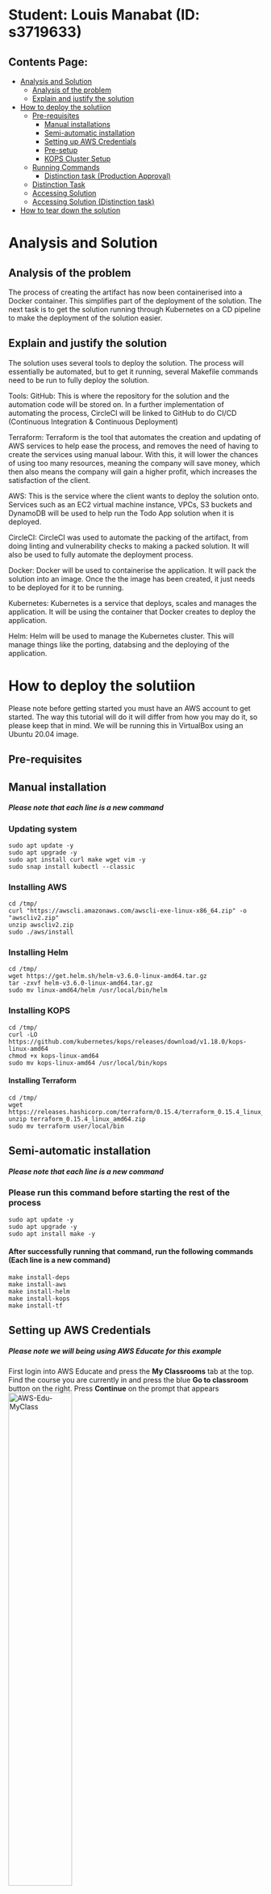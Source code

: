 # Student: Louis Manabat (ID: s3719633)

## Contents Page:
- [Analysis and Solution](#Analysis-and-Solution)
    - [Analysis of the problem](#Analysis-of-the-problem)
    - [Explain and justify the solution](#Explain-and-justify-the-solution)
- [How to deploy the solutiion](#How-to-deploy-the-solutiion)
    - [Pre-requisites](#Pre-requisites)
        - [Manual installations](#Manual-installation)
        - [Semi-automatic installation](#Semi-automatic-installation)
        - [Setting up AWS Credentials](#Setting-up-AWS-Credentials)
        - [Pre-setup](#Pre-setup)
        - [KOPS Cluster Setup](#KOPS-Cluster-Setup)
    - [Running Commands](#Running-Commands)
        - [Distinction task (Production Approval)](#Distinction-task-(Production-Approval))
    - [Distinction Task](#Distinction-Task)
    - [Accessing Solution](#Accessing-Solution)
    - [Accessing Solution (Distinction task)](#Accessing-Solution-(Distinction-task))
- [How to tear down the solution](#How-to-tear-down-the-solution)


# Analysis and Solution
## Analysis of the problem
The process of creating the artifact has now been containerised into a Docker container. This simplifies part of the deployment of the solution. The next task is to get the solution running through Kubernetes on a CD pipeline to make the deployment of the solution easier.

## Explain and justify the solution
The solution uses several tools to deploy the solution. The process will essentially be automated, but to get it running, several Makefile commands need to be run to fully deploy the solution.

Tools:
GitHub: This is where the repository for the solution and the automation code will be stored on. In a further implementation of automating the process, CircleCI will be linked to GitHub to do CI/CD (Continuous Integration & Continuous Deployment)

Terraform: Terraform is the tool that automates the creation and updating of AWS services to help ease the process, and removes the need of having to create the services using manual labour. With this, it will lower the chances of using too many resources, meaning the company will save money, which then also means the company will gain a higher profit, which increases the satisfaction of the client. 

AWS: This is the service where the client wants to deploy the solution onto. Services such as an EC2 virtual machine instance, VPCs, S3 buckets and DynamoDB will be used to help run the Todo App solution when it is deployed.

CircleCI: CircleCI was used to automate the packing of the artifact, from doing linting and vulnerability checks to making a packed solution. It will also be used to fully automate the deployment process.

Docker: Docker will be used to containerise the application. It will pack the solution into an image. Once the the image has been created, it just needs to be deployed for it to be running.

Kubernetes: Kubernetes is a service that deploys, scales and manages the application. It will be using the container that Docker creates to deploy the application. 

Helm: Helm will be used to manage the Kubernetes cluster. This will manage things like the porting, databsing and the deploying of the application.

# How to deploy the solutiion

Please note before getting started you must have an AWS account to get started. The way this tutorial will do it will differ from how you may do it, so please keep that in mind. We will be running this in VirtualBox using an Ubuntu 20.04 image.

## Pre-requisites


## Manual installation
##### Please note that each line is a new command
### Updating system 
    sudo apt update -y
    sudo apt upgrade -y
    sudo apt install curl make wget vim -y
    sudo snap install kubectl --classic

### Installing AWS
    cd /tmp/
	curl "https://awscli.amazonaws.com/awscli-exe-linux-x86_64.zip" -o "awscliv2.zip"
	unzip awscliv2.zip
	sudo ./aws/install

### Installing Helm
    cd /tmp/
	wget https://get.helm.sh/helm-v3.6.0-linux-amd64.tar.gz
	tar -zxvf helm-v3.6.0-linux-amd64.tar.gz
	sudo mv linux-amd64/helm /usr/local/bin/helm

### Installing KOPS
    cd /tmp/
	curl -LO https://github.com/kubernetes/kops/releases/download/v1.18.0/kops-linux-amd64
	chmod +x kops-linux-amd64
	sudo mv kops-linux-amd64 /usr/local/bin/kops

#### Installing Terraform
    cd /tmp/
    wget https://releases.hashicorp.com/terraform/0.15.4/terraform_0.15.4_linux_amd64.zip
    unzip terraform_0.15.4_linux_amd64.zip
    sudo mv terraform user/local/bin

## Semi-automatic installation
##### Please note that each line is a new command
### Please run this command before starting the rest of the process
    sudo apt update -y
    sudo apt upgrade -y
    sudo apt install make -y

#### After successfully running that command, run the following commands (Each line is a new command)
    make install-deps
    make install-aws
    make install-helm
    make install-kops
    make install-tf


## Setting up AWS Credentials
##### Please note we will being using AWS Educate for this example

First login into AWS Educate and press the **My Classrooms** tab at the top. Find the course you are currently in and press the blue **Go to classroom** button on the right. Press **Continue** on the prompt that appears
<img src="readme-images/aws-edu-myclass.png" alt="AWS-Edu-MyClass" width=50% height=50%>

Upon entering the next page, press the **Account Details** button and you will be greeted with a bunch of credentials. Copy the entire set of text in the gray box as we will be using this for later. 
### Please note that these credentials should only be used by you and you only! Do not share this with anyone else
<br>
<img src="readme-images/aws-account-status.png" alt="AWS-acc-status" width=50% height=50%>
<img src="readme-images/aws-credentials.png" alt="AWS-creds" width=50% height=50%>
<br>

After doing this, open up a new tab in your terminal and run the command `mkdir ~/.aws` then run `vim ~/.aws/credentials` then press **INS** to activate insert mode then **Shift + INS** to paste the credentials. Follow this up with pressing **CTRL + C** then type in `:wq` to save and exit vim.
<br>
<img src="readme-images/aws-credentials-vim.png" alt="AWS-cred-vim" width=50% height=50%>
<img src="readme-images/aws-credentials-vim-2.png" alt="AWS-cred-vim-2" width=50% height=50%>

##### Please note that the credentials expire every 3 hours, so you will need to update them once they do expire.

## Pre-setup

### Bootstrap
The following command will create some files to make a remote backend. Run the command **once only** and them copy the two values into the respective variables in *main.tf* in the infra directory.

    make bootstrap
You should first see these variables after completing `make bootstrap`.
<br>
<img src="readme-images/bootstrap-vars-1.png" alt="boostrap-vars" width=30% height=30%>
<br>

Following that, you will copy the **dynamoDb_lock_table_name** and the **tf_state_bucket** and paste them into the *makefile*. You should be only changing the **bucket** (using the **tf_state_bucket** variable) and **dynamodb_table** (using the **dynamoDb_lock_table_name**) variables under the init command.
<br>
<img src="readme-images/bootstrap-vars-2.png" alt="boostrap-vars" width=50% height=50%>
<br>

After that, use the **kops_state_bucket_name** and add that to *config.yml*. Around line 34 (under the setup-cd command), there is a line that has;

    kops export kubecfg rmit.k8s.local --state s3://rmit-kops-state-
This also applies on around line 109 also on *config.yml*. It will be under the e2e job.
Replace the **rmit-kops-state-** with the variable that **kops_state_bucket_name** provided from the `make bootstrap` command.
<br>
<img src="readme-images/bootstrap-vars-3.png" alt="boostrap-vars" width=50% height=50%>
<br>
<img src="readme-images/bootstrap-vars-4.png" alt="boostrap-vars" width=50% height=50%>
<br>

Finally, use the **repository-url** output and add that to the **ECR** and **reponame** variables in *config.yml* (Somewhere around line 130 under the package jobs). The link before the forward slash ('/'), that goes into the **ECR** variable, whereas the name after the forward slash ('/'), goes into the **reponame** variable.
<br>
<img src="readme-images/bootstrap-vars-5.png" alt="boostrap-vars" width=50% height=50%>
<br>

Once you have compeleted that, push your changes to GitHub.

### Setting up CircleCI
We will now set up CircleCI to being deployment. Open up the link https://circleci.com/ and press the **Go to App** icon on the top right. If you haven't linked your GitHub account to CircleCI, please do it now. After that, go to the Projects page (button on the left side), and find the repository. Press the **Set up Project** button and it'll coninue to the next screen. Press the **Use Existing Config** button, then **Start Building**.
<br>
<img src="readme-images/circleci-setup-1.png" alt="circleci-setup" width=50% height=50%>
<br>
<img src="readme-images/circleci-setup-2.png" alt="circleci-setup" width=50% height=50%>
<br>
<img src="readme-images/circleci-setup-3.png" alt="circleci-setup" width=30% height=30%>
<br>

The first and inital pipeline should fail at the package job because it might be missing (or is using invalid) variables because it is running from the master branch.
<br>
<img src="readme-images/circleci-fail-master.png" alt="circleci-fail-master" width=50% height=50%>
<br>

The build should be successful as it only runs the build and integration-test jobs (if the pipeline runs from any other branch other than the master branch). If it does fail, ensure you have inputted the correct variables in the *config.yml* file and push the changes so it runs the pipeline again.
<br>
<img src="readme-images/circleci-pass-branch.png" alt="circleci-pass-branch" width=50% height=50%>
<br>

Next you will need to set up the AWS credentials. Get the variables from the [Setting up AWS Credentials](#Setting-up-AWS-Credentials) as we will be using them here as well.
<br>

First press the **Project Settings** button, then on the lefthand sidebar, press the **Environmental Variables** button.
<br>
<img src="readme-images/circleci-setup-4.png" alt="circleci-setup" width=50% height=50%>
<br>
<img src="readme-images/circleci-setup-5.png" alt="circleci-setup" width=20% height=20%>
<br>

From there you will need to pass the name of environmental variables (in all caps), and the variable itself. You do this by pressing the the **Add Environmental Variable** button. There should be three separate variables in there and should look like this.
<br>
<img src="readme-images/circleci-setup-6.png" alt="circleci-setup" width=50% height=50%>
<br>

##### Please note that the credentials expire every 3 hours, so you will need to update them once they do expire.

### Generate SSH Key
Running the following command will create an SSH key that will be used by Kubernetes.

    make ssh-gen

### KOPS Cluster Setup

Now we will spin up the KOPS cluster.

First run the following command to create the cluster

    make kube-create-cluster
You will get an error saying "*SSH public key must be specified when running with AWS*". Just ignore that as we move onto the next command.

<br>

Running the next command will use the SSH key previously created, to link it to AWS.

    make kube-secret
No errors means the make command was successfully run.

<br>

After that, run the following command to deploy the cluster to AWS

    make kube-deploy-cluster

<br>

Finally, export some config from the S3 kops bucket to finish off the spinning of the cluster using following command.

    make kube-config

<br>

The cluster should take up to 10 minutes for it to ready itself for deployment. So running the following command too early might result in an error.

    make kube-validate
<img src="readme-images/kube-validate-fail.png" alt="kube-validate-fail" width=40% height=40%>
<br>

A successful validation of the cluster should look like this
<br>
<img src="readme-images/kube-validate-pass.png" alt="kube-validate-pass" width=40% height=40%>
<br>

Finally, run this command to create the namespace for the application to run on.

    make namespace-up
<img src="readme-images/namespace-up.png" alt="namespace-up" width=40% height=40%>
<br>

## Running Commands

### Setup test environment
Next you want to being setup the infrastructure that's going to host the solution. Open up the console to this link https://console.aws.amazon.com/vpc/home?region=us-east-1#. Follow this up with opening up the **Subnets** tab.
<br>
<img src="readme-images/tfvars-setup-1.png" alt="tfvars-setup" width=30% height=30%>
<br>

You want to copy the two Subnet IDs (under the name us-east-1a.rmit.k8s.local and us-east-1b.rmit.k8s.local), then copy it into the terraform.tfvars file in the infra directory.
<br>
<img src="readme-images/tfvars-setup-2.png" alt="tfvars-setup" width=30% height=30%>
<br>
<img src="readme-images/tfvars-setup-3.png" alt="tfvars-setup" width=20% height=20%>
<br>

You want to then return to the [VPC](https://console.aws.amazon.com/vpc/home?region=us-east-1#) page, then open up the **VPCs** tab (above the **Subnets** tab). You want to copy the VPC ID under the name *rmit.k8s.local*
<br>
<img src="readme-images/tfvars-setup-4.png" alt="tfvars-setup" width=30% height=30%>
<br>
<img src="readme-images/tfvars-setup-5.png" alt="tfvars-setup" width=20% height=20%>
<br>

After this you will want to push the changes to your repository. ***Please note that for this to deploy, it will need to done in the master branch. If you have branched off elsewhere, do a pull request into master***.

### Distinction task (Production Approval)
With the production environment also being deployed, you will need to approve that after the e2e job is complete. Open up the pipeline in CircleCI, and in the latest pipeline, it should have a status saying **On Hold**. To let this pass, you need to press the thumb icon in the actions column (refer to image below) to progress into the deploy-prod job.
<br>
<img src="readme-images/ci-approval1.png" alt="ci-approval" width=60% height=60%>
<br>

A prompt will show that you want to confirm the approval to be approved. Press the **Approve** button to move to the deploy-prod job. Once done, a tick should appear where the thumb icon initially was, then the pipeline will be complete.
<br>
<img src="readme-images/ci-approval2.png" alt="ci-approval" width=40% height=40%>
<br>
<img src="readme-images/ci-approval3.png" alt="ci-approval" width=60% height=60%>
<br>

Your CircleCI should show 4 different jobs: *build*, *integration-test*, *package* and *deploy-test*. The pipeline should look like this if it's successful.
<br>
<img src="readme-images/successful_master_ci_build1.png" alt="successful_master_ci_build" width=70% height=70%>
<br>
<img src="readme-images/successful_master_ci_build2.png" alt="successful_master_ci_build" width=60% height=60%>
<br>

#### Distinction Task
With the production deployment also added to the pipeline, it should now look like this.
<br>
<img src="readme-images/di-deploy-prod2.png" alt="deploy-prod" width=70% height=70%>
<br>
<img src="readme-images/di-deploy-prod1.png" alt="deploy-prod" width=60% height=60%>
<br>

## Accessing Solution
### Via CircleCI
To get the URL to access the solution via CircleCI, open up the *Smoke Test* step in the *deploy-test* job, and you should see a url that was echo'ed at the bottom.
<br>
<img src="readme-images/load-balancer_smoke-test.png" alt="lb_smoke-test" width=60% height=60%>
<br>

### Via terminal (kubectl)
To get the URL to access the solution via terminal, run the following command. Note that this will be another way to see if the solution is up and running if you do not have access to CircleCI.

    kubectl get service -n test
Your output should look like this if the cluster spin up is successful.
<br>
<img src="readme-images/kubectl_get-service.png" alt="kubectl_check-service" width=60% height=60%>
<br>

Copy the **External-IP** link and insert that into your web browser. You should see this, and the cluster should be successfully up and running.
<br>
<img src="readme-images/solution_working.png" alt="solution_working" width=60% height=60%>
<br>

## Accessing Solution (Distinction task)
### Via CircleCI
Opening up the Smoke Test step in the deploy-prod job should give you the link to access the solution.
<br>
<img src="readme-images/di-load-balancer_smoke-test.png" alt="di-lb_smoke-test" width=70% height=70%>
<br>

### Via terminal (kubectl)
Alternatively, you can also run the following command to also get the link

    kubectl get service -n prod
<img src="readme-images/di-kubectl_get-service.png" alt="di-kubectl_check-service" width=60% height=60%>
<br>

## How to tear down the solution
To tear down the solution, you will need to run several commands to destory and shut down the application.
<br>

Before starting, open up the **Project Settings** in your CircleCI pipeline repository, and press the **Unfollow Project** button. This will make sure the solution does not get deployed again unless it is needed to be redeployed.
<img src="readme-images/circleci-unfollow.png" alt="circleci-unfollow" width=50% height=50%>
<br>

<br>
First run the following command to destroy the namespace

    make namespace-down
<img src="readme-images/namespace_down.png" alt="namespace_down" width=50% height=50%>
<br>

You will then need to open up the DocumentDB cluster page (https://console.aws.amazon.com/docdb/home?region=us-east-1#clusters), tick the **todo-db-test-docdb-cluster**, press the **Actions** button, then select the **Delete** button. Do this as well for the **todo-db-prod-docdb-cluster**.
<br>
<img src="readme-images/destroy_docdb1.png" alt="destroy_docdb" width=50% height=50%>
<br>

You will get a prompt to ensure you are wanting to delete the cluster, select **No**, tick the box below and enter `delete entire cluster`. Once you delete it, you will need to wait a bit until it deletes before you can continue.
<br>
<img src="readme-images/destroy_docdb2.png" alt="destroy_docdb" width=40% height=40%>
<br>

Next open up the DocumentDB Subnet groups page (https://console.aws.amazon.com/docdb/home?region=us-east-1#subnetGroups), then select the **todo-db-test-db-subnet-group**, press the **Actions** button, then select the **Delete** button. Do this as well for the ****todo-db-prod-db-subnet-group**.
<br>
<img src="readme-images/destroy_docdb3.png" alt="destroy_docdb" width=60% height=60%>
<br>
<img src="readme-images/destroy_docdb4.png" alt="destroy_docdb" width=40% height=40%>
<br>

Open up the Security Groups page in the VPC service (https://console.aws.amazon.com/vpc/home?region=us-east-1#securityGroups:), then select the sec groups that's named **Allow MongoDB Port** (security group names: **todo-db-test-sg** and **todo-db-prod-sg**), open the **Actions** dropdown, then select **Delete security groups**. Then press the **Delete** button on the prompt.
<br>
<img src="readme-images/destroy_docdb5.png" alt="destroy_docdb" width=60% height=60%>
<br>
<img src="readme-images/destroy_docdb6.png" alt="destroy_docdb" width=40% height=40%>
<br>

After deleting the DocumentDB stuff, run the command `helm list -A` to see the name(s) of deployed application(s).
<br>
<img src="readme-images/helm1.png" alt="helm" width=60% height=60%>
<br>

The following image will be in relation to when the prod version also gets deployed (Please Refer to that part [here](#Distinction-Task))
<br>
<img src="readme-images/helm1-1.png" alt="helm" width=60% height=60%>
<br>

Once you find out the name(s) of the application(s), run the following command to uninstall the deployed application.

    helm uninstall <name> -n <namespace>
    e.g. 
    helm uninstall todo -n test
    helm uninstall todo -n prod
<img src="readme-images/helm2.png" alt="helm" width=40% height=40%>
<br>

Finally run the following command to delete everything that is left (***Please note that this will take some time***).

    make kube-delete-cluster
This should be the final lines before it completes, that means the cluster and the site is fully destroyed.
<br>
<img src="readme-images/kube-down.png" alt="kube-down" width=40% height=40%>
<br>

# Simple Todo App with MongoDB, Express.js and Node.js
The ToDo app uses the following technologies and javascript libraries:
* MongoDB
* Express.js
* Node.js
* express-handlebars
* method-override
* connect-flash
* express-session
* mongoose
* bcryptjs
* passport
* docker & docker-compose

## What are the features?
You can register with your email address, and you can create ToDo items. You can list ToDos, edit and delete them. 

# How to use
First install the depdencies by running the following from the root directory:
```
npm install --prefix src/
```

To run this application locally you need to have an insatnce of MongoDB running. A docker-compose file has been provided in the root director that will run an insatnce of MongoDB in docker. TO start the MongoDB from the root direction run the following command:

```
docker-compose up -d
```

Then to start the application issue the following command from the root directory:
```
npm run start --prefix src/
```

The application can then be accessed through the browser of your choise on the following:

```
localhost:5000
```
## Container
A Dockerfile has been provided for the application if you wish to run it in docker. To build the image, issue the following commands:

```
cd src/
docker build . -t todoapp:latest
```

## Terraform

### Bootstrap
A set of bootstrap templates have been provided that will provision a DynamoDB Table, S3 Bucket & Option Group for DocumentDB & ECR in AWS. To set these up, ensure your AWS Programmatic credentials are set in your console and execute the following command from the root directory

```
make bootstrap
```

### To instantiate and destroy your TF Infra:

To instantiate your infra in AWS, ensure your AWS Programattic credentials are set and execute the following command from the root infra directory:

```
make up -e ENV=<environment_name>
```

Where environment_name is the name of the environment that you wish to manage.

To destroy the infra already deployed in AWS, ensure your AWS Programattic credentials are set and execute the following command from the root directory:

```
make down -e ENV=<environment_name>
```

## Testing

Basic testing has been included as part of this application. This includes unit testing (Models Only), Integration Testing & E2E Testing.

### Linting:
Basic Linting is performed across the code base. To run linting, execute the following commands from the root directory:

```
npm run test-lint --prefix src/
```

### Unit Testing
Unit Tetsing is performed on the models for each object stored in MongoDB, they will vdaliate the model and ensure that required data is entered. To execute unit testing execute the following commands from the root directory:

```
npm run test-unit --prefix src/
```

### Integration Testing
Integration testing is included to ensure the applicaiton can talk to the MongoDB Backend and create a user, redirect to the correct page, login as a user and register a new task. 

Note: MongoDB needs to be running locally for testing to work (This can be done by spinning up the mongodb docker container).

To perform integration testing execute the following commands from the root directory:

```
npm run test-integration --prefix src/
```


###### This project is licensed under the MIT Open Source License
